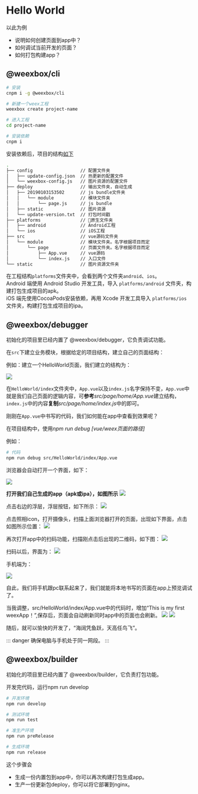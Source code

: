 # Hello World

以此为例

- 说明如何创建页面到app中？
- 如何调试当前开发的页面？
- 如何打包构建app？

## @weexbox/cli

```sh
# 安装
cnpm i -g @weexbox/cli

# 新建一个weex工程
weexbox create project-name

# 进入工程
cd project-name

# 安装依赖
cnpm i

```

安装依赖后，项目的结构[如下](https://aygtech.github.io/weexbox/guide/project.html)

```sh
.
├── config                  // 配置文件夹
│   ├── update-config.json  // 热更新的配置文件
│   └── weexbox-config.js   // 图片资源的配置文件
├── deploy                  // 输出文件夹，自动生成
│   ├── 20190103153502      // js bundle文件夹
│   │   └── module          // 模块文件夹
│   │       └── page.js     // js bundle
│   ├── static              // 图片资源
│   └── update-version.txt  // 打包时间戳
├── platforms               // 原生文件夹
│   ├── android             // Android工程
│   └── ios                 // iOS工程
├── src                     // vue源码文件夹
│   └── module              // 模块文件夹。名字根据项目而定
│       └── page            // 页面文件夹。名字根据项目而定
│           ├── App.vue     // vue源码
│           └── index.js    // 入口文件
└── static                  // 图片资源文件夹

```

在工程结构`platforms`文件夹中，会看到两个文件夹`android`、`ios`。  
Android 端使用 Android Studio 开发工具，导入 `platforms/android` 文件夹，构建打包生成项目的apk。  
iOS 端先使用CocoaPods安装依赖，再用 Xcode 开发工具导入 `platforms/ios` 文件夹，构建打包生成项目的ipa。

## @weexbox/debugger

初始化的项目里已经内置了 @weexbox/debugger，它负责调试功能。

在`src`下建立业务模块，根据给定的项目结构，建立自己的页面结构：

例如：建立一个HelloWorld页面，我们建立的结构为：

<img src="../.vuepress/public/helloWorld.png"/>

在`HelloWorld/index`文件夹中，`App.vue`以及`index.js`名字保持不变，`App.vue`中就是我们自己页面的逻辑内容，可**参考***src/page/home/App.vue*建立结构，`index.js`中的内容**复制***src/page/home/index.js*中的即可。

刚刚在`App.vue`中书写的代码，我们如何能在app中查看到效果呢？

在项目结构中，使用*npm run debug [vue/weex页面的路径]*

例如：
```sh
# 代码
npm run debug src/HelloWorld/index/App.vue
```

浏览器会自动打开一个界面，如下：

<img src="../.vuepress/public/image/debugger/bug1.png"/>

**打开我们自己生成的app（apk或ipa），如图所示**
<img src="../.vuepress/public/image/debugger/bug2.png"/>

点击右边的浮层，浮层按钮，如下所示：
<img src="../.vuepress/public/image/debugger/bug3.png"/>

点击照相icon，打开摄像头，扫描上面浏览器打开的页面，出现如下界面，点击如图所示位置：
<img src="../.vuepress/public/image/debugger/bug4.png"/>

再次打开app中的扫码功能，扫描刚点击后出现的二维码，如下图：
<img src="../.vuepress/public/image/debugger/bug5.png"/>

扫码以后，界面为：
<img src="../.vuepress/public/image/debugger/bug6.png"/>

手机端为：

<img src="../.vuepress/public/image/debugger/bug7.png"/>

自此，我们将手机跟pc联系起来了，我们就能将本地书写的页面在app上预览调试了。

当我调整，src/HelloWorld/index/App.vue中的代码时，增加“This is my first weexApp！”,保存后，页面会自动刷新同时app中的页面也会刷新。
<img src="../.vuepress/public/image/debugger/bug8.png"/>
<img src="../.vuepress/public/image/debugger/bug9.png"/>

随后，就可以愉快的开发了，“海阔凭鱼跃，天高任鸟飞”。

::: danger
确保电脑与手机处于同一网段。
:::

## @weexbox/builder

初始化的项目里已经内置了 @weexbox/builder，它负责打包功能。

开发完代码，运行npm run develop

```sh
# 开发环境
npm run develop

# 测试环境
npm run test

# 准生产环境
npm run preRelease

# 生成环境
npm run release
```

这个步骤会
- 生成一份内置包到app中，你可以再次构建打包生成app。
- 生产一份更新包deploy，你可以将它部署到nginx。
